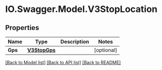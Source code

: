 # IO.Swagger.Model.V3StopLocation
## Properties

Name | Type | Description | Notes
------------ | ------------- | ------------- | -------------
**Gps** | [**V3StopGps**](V3StopGps.md) |  | [optional] 

[[Back to Model list]](../README.md#documentation-for-models) [[Back to API list]](../README.md#documentation-for-api-endpoints) [[Back to README]](../README.md)

